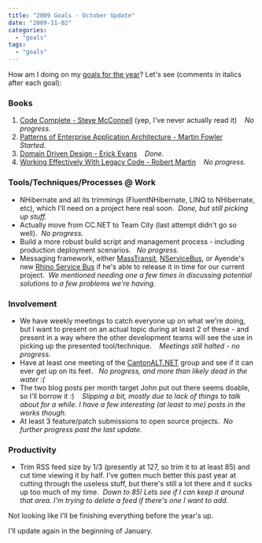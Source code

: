 ```yaml
---
title: "2009 Goals - October Update"
date: "2009-11-02"
categories: 
  - "goals"
tags: 
  - "goals"
---
```


How am I doing on my [goals for the year](http://darrell.mozingo.net/2009/01/02/new-year-new-goals-2009/)? Let's see (comments in italics after each goal):

### Books

1. [Code Complete - Steve McConnell](http://www.amazon.com/Code-Complete-Practical-Handbook-Construction/dp/0735619670) (yep, I've never actually read it)    _No progress._
2. [Patterns of Enterprise Application Architecture - Martin Fowler](http://www.amazon.com/Enterprise-Application-Architecture-Addison-Wesley-Signature/dp/0321127420/ref=pd_bbs_sr_1?ie=UTF8&s=books&qid=1229896370&sr=8-1)    _Started._
3. [Domain Driven Design - Erick Evans](http://www.amazon.com/Domain-Driven-Design-Tackling-Complexity-Software/dp/0321125215/ref=sr_1_1?ie=UTF8&s=books&qid=1229896453&sr=1-1)    _Done._
4. [Working Effectively With Legacy Code - Robert Martin](http://www.amazon.com/Working-Effectively-Legacy-Robert-Martin/dp/0131177052/ref=sr_1_1?ie=UTF8&s=books&qid=1229896657&sr=1-1)    _No progress._

### Tools/Techniques/Processes @ Work

- NHibernate and all its trimmings (FluentNHibernate, LINQ to NHibernate, etc), which I'll need on a project here real soon.  _Done, but still picking up stuff._
- Actually move from CC.NET to Team City (last attempt didn't go so well).  _No progress._
- Build a more robust build script and management process - including production deployment scenarios.   _No progress._
- Messaging framework, either [MassTransit](http://code.google.com/p/masstransit/), [NServiceBus](http://www.nservicebus.com/), or Ayende's new [Rhino Service Bus](http://ayende.com/Blog/archive/2008/12/17/rhino-service-bus.aspx) if he's able to release it in time for our current project.  _We mentioned needing one a few times in discussing potential solutions to a few problems we're having._

### Involvement

- We have weekly meetings to catch everyone up on what we're doing, but I want to present on an actual topic during at least 2 of these - and present in a way where the other development teams will see the use in picking up the presented tool/technique.    _Meetings still halted - no progress._
- Have at least one meeting of the [CantonALT.NET](http://www.cantonalt.net) group and see if it can ever get up on its feet.   _No progress, and more than likely dead in the water :(_
- The two blog posts per month target John put out there seems doable, so I'll borrow it :)    _Slipping a bit, mostly due to lack of things to talk about for a while. I have a few interesting (at least to me) posts in the works though._
- At least 3 feature/patch submissions to open source projects.  _No further progress past the last update._

### Productivity

- Trim RSS feed size by 1/3 (presently at 127, so trim it to at least 85) and cut time viewing it by half. I've gotten much better this past year at cutting through the useless stuff, but there's still a lot there and it sucks up too much of my time.  _Down to 85! Lets see if I can keep it around that area. I'm trying to delete a feed if there's one I want to add._

Not looking like I'll be finishing everything before the year's up.

I'll update again in the beginning of January.
